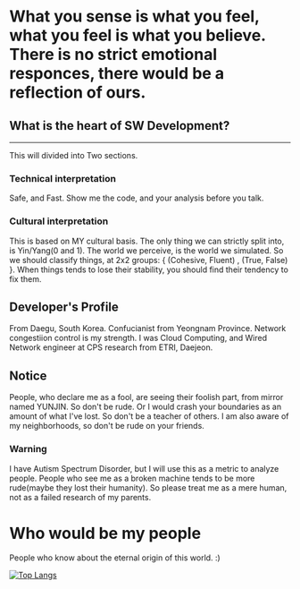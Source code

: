 # What you sense is what you feel, what you feel is what you believe. There is no strict emotional responces, there would be a reflection of ours.

## What is the heart of SW Development?
------
This will  divided into Two sections.
### Technical interpretation
Safe, and Fast. Show me the code, and your analysis before you talk.
### Cultural interpretation
 This is based on MY cultural basis. The only thing we can strictly split into, is Yin/Yang(0 and 1). The world we perceive, is the world we simulated. So we should classify things, at 2x2 groups: { (Cohesive, Fluent) , (True, False) }. When things tends to lose their stability, you should find their tendency to fix them.
## Developer's Profile
 From Daegu, South Korea. Confucianist from Yeongnam Province. Network congestiion control is my strength. I was Cloud Computing, and Wired Network engineer at CPS research from ETRI, Daejeon.
 
 ## Notice
 People, who declare me as a fool, are seeing their foolish part, from mirror named YUNJIN. So don't be rude. Or I would crash your boundaries as an amount of what I've lost. So don't be a teacher of others. I am also aware of my neighborhoods, so don't be rude on your friends.
 ### Warning
 I have Autism Spectrum Disorder, but I will use this as a metric to analyze people. People who see me as a broken machine tends to be more rude(maybe they lost their humanity). So please treat me as a mere human, not as a failed research of my parents.
 # Who would be my people
People who know about the eternal origin of this world.
:)
 
[![Top Langs](https://github-readme-stats.vercel.app/api/top-langs/?username=yoonjin2)](https://github.com/anuraghazra/github-readme-stats)
